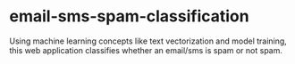 # email-sms-spam-classification
Using machine learning concepts like text vectorization and model training, this web application classifies whether an email/sms is spam or not spam.

